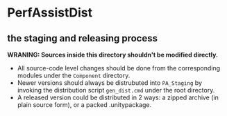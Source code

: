 # PerfAssistDist 

## the staging and releasing process

**WRANING: Sources inside this directory shouldn't be modified directly.**

- All source-code level changes should be done from the corresponding modules under the `Component` directory.
- Newer versions should always be distrubuted into `PA_Staging` by invoking the distribution script `gen_dist.cmd` under the root directory.
- A released version could be distributed in 2 ways: a zipped archive (in plain source form), or a packed .unitypackage. 
